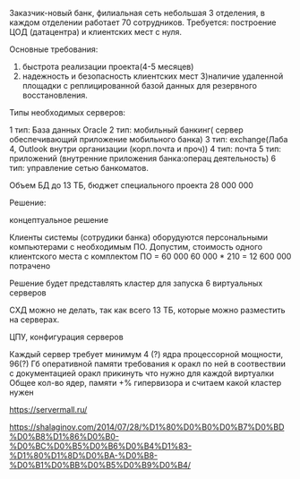 Заказчик-новый банк, филиальная сеть небольшая 3 отделения, в каждом отделении работает 70 сотрудников. Требуется: построение ЦОД (датацентра) и клиентских мест с нуля. 

Основные требования: 

1) быстрота реализации проекта(4-5 месяцев) 
2) надежность и безопасность клиентских мест 
3)наличие удаленной площадки с реплицированной базой данных для резервного восстановления. 

Типы необходимых серверов: 

1 тип: База данных Oracle 
2 тип: мобильный банкинг( сервер обеспечивающий приложение мобильного банка) 
3 тип: exchange(Лаба 4, Outlook внутри организации (корп.почта и проч)) 
4 тип: почта 
5 тип: приложений (внутренние приложения банка:операц деятельность) 
6 тип: управление сетью банкоматов. 

Объем БД до 13 ТБ, бюджет специального проекта 28 000 000

Решение:

концептуальное решение

Клиенты системы (сотрудики банка) оборудуются персональными компьютерами с необходимым ПО. Допустим, стоимость одного клиентского места с комплектом ПО = 60 000
60 000 * 210 = 12 600 000 потрачено 

Решение будет представлять кластер для запуска 6 виртуальных серверов

СХД можно не делать, так как всего 13 ТБ, которые можно разместить на серверах.

ЦПУ, конфигурация серверов

Каждый сервер требует минимум 4 (?) ядра процессорной мощности, 96(?) Гб оперативной памяти требования к оракл по ней 
в соотвествии с документацией оракл прикинуть что нужно для каждой виртуалки
Общее кол-во ядер, памяти +% гипервизора и считаем какой кластер нужен

https://servermall.ru/

https://shalaginov.com/2014/07/28/%D1%80%D0%B0%D0%B7%D0%BD%D0%B8%D1%86%D0%B0-%D0%BC%D0%B5%D0%B6%D0%B4%D1%83-%D1%80%D1%8D%D0%BA-%D0%B8-%D0%B1%D0%BB%D0%B5%D0%B9%D0%B4/
